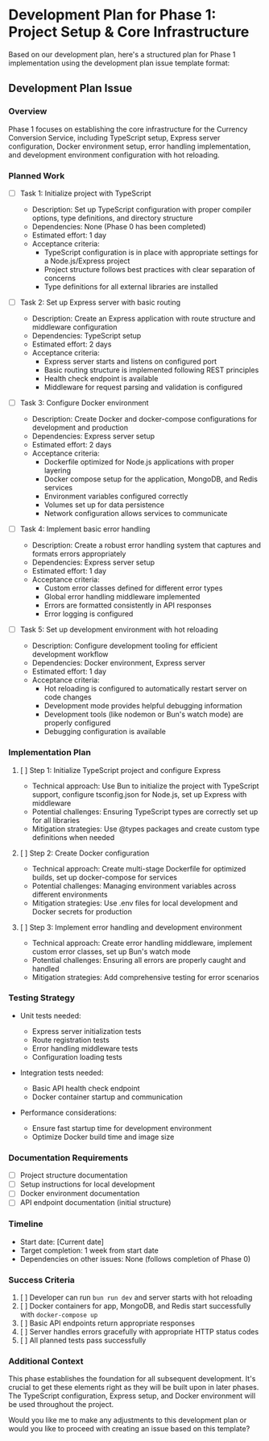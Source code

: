 # Development Plan for Phase 1: Project Setup & Core Infrastructure

Based on our development plan, here's a structured plan for Phase 1 implementation using the development plan issue template format:

## Development Plan Issue

### Overview

Phase 1 focuses on establishing the core infrastructure for the Currency Conversion Service, including TypeScript setup, Express server configuration, Docker environment setup, error handling implementation, and development environment configuration with hot reloading.

### Planned Work

- [ ] Task 1: Initialize project with TypeScript

  - Description: Set up TypeScript configuration with proper compiler options, type definitions, and directory structure
  - Dependencies: None (Phase 0 has been completed)
  - Estimated effort: 1 day
  - Acceptance criteria:
    - TypeScript configuration is in place with appropriate settings for a Node.js/Express project
    - Project structure follows best practices with clear separation of concerns
    - Type definitions for all external libraries are installed

- [ ] Task 2: Set up Express server with basic routing

  - Description: Create an Express application with route structure and middleware configuration
  - Dependencies: TypeScript setup
  - Estimated effort: 2 days
  - Acceptance criteria:
    - Express server starts and listens on configured port
    - Basic routing structure is implemented following REST principles
    - Health check endpoint is available
    - Middleware for request parsing and validation is configured

- [ ] Task 3: Configure Docker environment

  - Description: Create Docker and docker-compose configurations for development and production
  - Dependencies: Express server setup
  - Estimated effort: 2 days
  - Acceptance criteria:
    - Dockerfile optimized for Node.js applications with proper layering
    - Docker compose setup for the application, MongoDB, and Redis services
    - Environment variables configured correctly
    - Volumes set up for data persistence
    - Network configuration allows services to communicate

- [ ] Task 4: Implement basic error handling

  - Description: Create a robust error handling system that captures and formats errors appropriately
  - Dependencies: Express server setup
  - Estimated effort: 1 day
  - Acceptance criteria:
    - Custom error classes defined for different error types
    - Global error handling middleware implemented
    - Errors are formatted consistently in API responses
    - Error logging is configured

- [ ] Task 5: Set up development environment with hot reloading
  - Description: Configure development tooling for efficient development workflow
  - Dependencies: Docker environment, Express server
  - Estimated effort: 1 day
  - Acceptance criteria:
    - Hot reloading is configured to automatically restart server on code changes
    - Development mode provides helpful debugging information
    - Development tools (like nodemon or Bun's watch mode) are properly configured
    - Debugging configuration is available

### Implementation Plan

1. [ ] Step 1: Initialize TypeScript project and configure Express

   - Technical approach: Use Bun to initialize the project with TypeScript support, configure tsconfig.json for Node.js, set up Express with middleware
   - Potential challenges: Ensuring TypeScript types are correctly set up for all libraries
   - Mitigation strategies: Use @types packages and create custom type definitions when needed

2. [ ] Step 2: Create Docker configuration

   - Technical approach: Create multi-stage Dockerfile for optimized builds, set up docker-compose for services
   - Potential challenges: Managing environment variables across different environments
   - Mitigation strategies: Use .env files for local development and Docker secrets for production

3. [ ] Step 3: Implement error handling and development environment
   - Technical approach: Create error handling middleware, implement custom error classes, set up Bun's watch mode
   - Potential challenges: Ensuring all errors are properly caught and handled
   - Mitigation strategies: Add comprehensive testing for error scenarios

### Testing Strategy

- Unit tests needed:

  - Express server initialization tests
  - Route registration tests
  - Error handling middleware tests
  - Configuration loading tests

- Integration tests needed:

  - Basic API health check endpoint
  - Docker container startup and communication

- Performance considerations:
  - Ensure fast startup time for development environment
  - Optimize Docker build time and image size

### Documentation Requirements

- [ ] Project structure documentation
- [ ] Setup instructions for local development
- [ ] Docker environment documentation
- [ ] API endpoint documentation (initial structure)

### Timeline

- Start date: [Current date]
- Target completion: 1 week from start date
- Dependencies on other issues: None (follows completion of Phase 0)

### Success Criteria

1. [ ] Developer can run `bun run dev` and server starts with hot reloading
2. [ ] Docker containers for app, MongoDB, and Redis start successfully with `docker-compose up`
3. [ ] Basic API endpoints return appropriate responses
4. [ ] Server handles errors gracefully with appropriate HTTP status codes
5. [ ] All planned tests pass successfully

### Additional Context

This phase establishes the foundation for all subsequent development. It's crucial to get these elements right as they will be built upon in later phases. The TypeScript configuration, Express setup, and Docker environment will be used throughout the project.

Would you like me to make any adjustments to this development plan or would you like to proceed with creating an issue based on this template?
